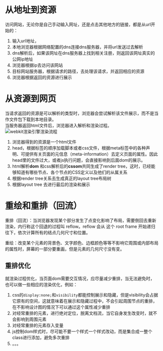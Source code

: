 # 从地址到资源  
访问网站，无论你是自己手动输入网址，还是点击其他地方的链接，都是从url开始的：  
1. 输入url地址，
2. 本地浏览器根据网络配置的dns连接dns服务器，并将url发送过去解析
3. dns解析后，如果该网址在dns服务器上找到相关注册，则返回该网址真实的公网ip地址
4. 浏览器根据ip去访问该网站
5. 目标网站服务器，根据请求的路径，去处理该请求，并返回相应的资源
6. 浏览器根据返回的资源进行展示

# 从资源到网页  
当请求返回的资源是可以解析的类型时，浏览器会尝试解析该文件展示，而不是当作文件包下载到本地目录。  
当服务器返回html文件后，浏览器进入解析和渲染过程。
![webkit渲染引擎渲染流程](https://blog.shaoxi93.com/content/images/blogImgs/webkitflow.png)  


1. 浏览器得到的资源是一个html文件
2. head，根据标签的顺序加载脚本或者css文件，根据meta标签中的各种声明、可提供有关页面的元信息（meta-information）去定义页面的属性。因此head里的文件过大，或者js执行问题，会直接影响到后面dom的展示。
3. html解析**dom** 和css解析后的**cssom**共同生成了render tree，这时，已经能够知道有哪些节点、各个节点的CSS定义以及他们的从属关系
4. 根据render tree关系去生成真正的layout tree布局树
5. 根据layout tree 去进行最后的渲染和展示

  
# 重绘和重排（回流）
重排（回流）：当浏览器发现某个部分发生了点变化影响了布局，需要倒回去重新渲染，内行称这个回退的过程叫 reflow。reflow 会从 <html> 这个 root frame 开始递归往下，依次计算所有的结点几何尺寸和位置。  

重绘：改变某个元素的背景色、文字颜色、边框颜色等等不影响它周围或内部布局的属性时，屏幕的一部分要重画，但是元素的几何尺寸没有变。  

## 重排优化
就渲染过程优化，当页面dom需要交互情况，应尽量减少重排，当无法避免时，也可以做一些相应的渲染优化，例如：  
1. css的```display:none;```和```visibility```都能控制展示和隐藏，但是visibility会占据它原有的空间，这就意味着在展示和隐藏过程中，不会引起周围节点的重排，在不影响设计图的情况下可以通过这个属性减少重排
2. 对经常重排的元素，进行绝对定位，脱离文档流，当它自身发生改变时，就不会影响到周围元素
3. 对经常重排的元素存入变量
4. js控制dom样式时，尽可能不要一个样式一个样式改动，而是集合成一整个class进行添加，避免多次重排
5. 。。。


